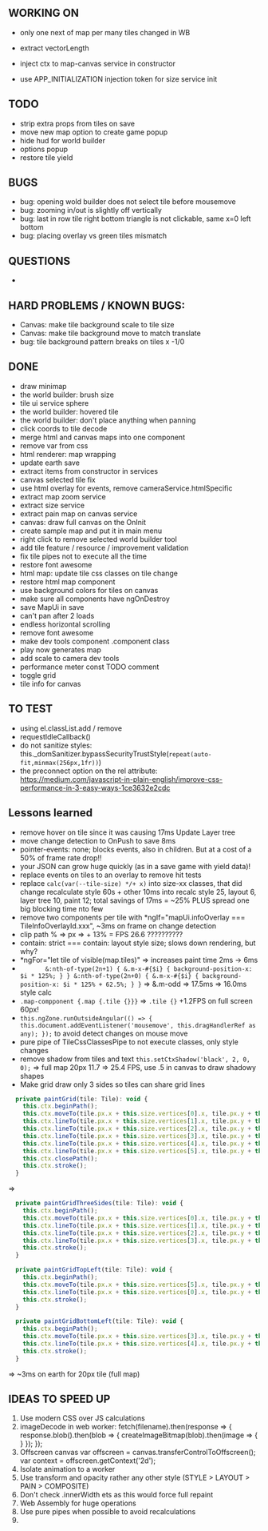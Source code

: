 ## WORKING ON
- only one next of map per many tiles changed in WB

- extract vectorLength
- inject ctx to map-canvas service in constructor
- use APP_INITIALIZATION injection token for size service init

## TODO
- strip extra props from tiles on save
- move new map option to create game popup
- hide hud for world builder
- options popup
- restore tile yield

## BUGS
- bug: opening wold builder does not select tile before mousemove
- bug: zooming in/out is slightly off vertically
- bug: last in row tile right bottom triangle is not clickable, same x=0 left bottom
- bug: placing overlay vs green tiles mismatch

## QUESTIONS
- 

## HARD PROBLEMS / KNOWN BUGS:
- Canvas: make tile background scale to tile size
- Canvas: make tile background move to match translate
- bug: tile background pattern breaks on tiles x -1/0

## DONE
- draw minimap
- the world builder: brush size
- tile ui service sphere
- the world builder: hovered tile
- the world builder: don't place anything when panning
- click coords to tile decode
- merge html and canvas maps into one component
- remove var from css
- html renderer: map wrapping
- update earth save
- extract items from constructor in services
- canvas selected tile fix
- use html overlay for events, remove cameraService.htmlSpecific
- extract map zoom service
- extract size service
- extract pain map on canvas service
- canvas: draw full canvas on the OnInit
- create sample map and put it in main menu
- right click to remove selected world builder tool
- add tile feature / resource / improvement validation
- fix tile pipes not to execute all the time
- restore font awesome
- html map: update tile css classes on tile change
- restore html map component
- use background colors for tiles on canvas 
- make sure all components have ngOnDestroy 
- save MapUi in save
- can't pan after 2 loads
- endless horizontal scrolling
- remove font awesome
- make dev tools component .component class
- play now generates map
- add scale to camera dev tools
- performance meter const TODO comment
- toggle grid
- tile info for canvas

  

## TO TEST
- using el.classList.add / remove
- requestIdleCallback()
- do not sanitize styles: this._domSanitizer.bypassSecurityTrustStyle(`repeat(auto-fit,minmax(256px,1fr))`)
- the preconnect option on the rel attribute: https://medium.com/javascript-in-plain-english/improve-css-performance-in-3-easy-ways-1ce3632e2cdc




## Lessons learned
- remove hover on tile since it was causing 17ms Update Layer tree
- move change detection to OnPush to save 8ms
- pointer-events: none; blocks events, also in children. But at a cost of a 50% of frame rate drop!!
- your JSON can grow huge quickly (as in a save game with yield data)!
- replace events on tiles to an overlay to remove hit tests  
- replace `calc(var(--tile-size) */+ x)` into size-xx classes, that did change recalculate style 60s + other 10ms into recalc style 25, layout 6, layer tree 10, paint 12; total savings of 17ms = ~25% PLUS spread one big blocking time nto few
- remove two components per tile with *ngIf="mapUi.infoOverlay === TileInfoOverlayId.xxx", ~3ms on frame on change detection
- clip path % => px => + 13% = FPS 26.6 ??????????
- contain: strict === contain: layout style size; slows down rendering, but why?
- *ngFor="let tile of visible(map.tiles)" => increases paint time 2ms -> 6ms
- `        &:nth-of-type(2n+1) {
             &.m-x-#{$i} {
               background-position-x: $i * 125%;
             }
           }
           &:nth-of-type(2n+0) {
             &.m-x-#{$i} {
               background-position-x: $i * 125% + 62.5%;
             }
           }
` => &.m-odd => 17.5ms => 16.0ms style calc
- `.map-compponent {.map {.tile {}}}` => `.tile {}` +1.2FPS on full screen 60px!
- `this.ngZone.runOutsideAngular(() => {
     this.document.addEventListener('mousemove', this.dragHandlerRef as any);
   });` to avoid detect changes on mouse move
- pure pipe of TileCssClassesPipe to not execute classes, only style changes
- remove shadow from tiles and text `this.setCtxShadow('black', 2, 0, 0);` => full map 20px 11.7 => 25.4 FPS, use .5 in canvas to draw shadowy shapes 
- Make grid draw only 3 sides so tiles can share grid lines 
```javascript
  private paintGrid(tile: Tile): void {
    this.ctx.beginPath();
    this.ctx.moveTo(tile.px.x + this.size.vertices[0].x, tile.px.y + this.size.vertices[0].y);
    this.ctx.lineTo(tile.px.x + this.size.vertices[1].x, tile.px.y + this.size.vertices[1].y);
    this.ctx.lineTo(tile.px.x + this.size.vertices[2].x, tile.px.y + this.size.vertices[2].y);
    this.ctx.lineTo(tile.px.x + this.size.vertices[3].x, tile.px.y + this.size.vertices[3].y);
    this.ctx.lineTo(tile.px.x + this.size.vertices[4].x, tile.px.y + this.size.vertices[4].y);
    this.ctx.lineTo(tile.px.x + this.size.vertices[5].x, tile.px.y + this.size.vertices[5].y);
    this.ctx.closePath();
    this.ctx.stroke();
  }
```
=>
```javascript
  private paintGridThreeSides(tile: Tile): void {
    this.ctx.beginPath();
    this.ctx.moveTo(tile.px.x + this.size.vertices[0].x, tile.px.y + this.size.vertices[0].y + 0.5);
    this.ctx.lineTo(tile.px.x + this.size.vertices[1].x, tile.px.y + this.size.vertices[1].y + 0.5);
    this.ctx.lineTo(tile.px.x + this.size.vertices[2].x, tile.px.y + this.size.vertices[2].y - 1);
    this.ctx.lineTo(tile.px.x + this.size.vertices[3].x, tile.px.y + this.size.vertices[3].y - 1);
    this.ctx.stroke();
  }

  private paintGridTopLeft(tile: Tile): void {
    this.ctx.beginPath();
    this.ctx.moveTo(tile.px.x + this.size.vertices[5].x, tile.px.y + this.size.vertices[5].y + 0.5);
    this.ctx.lineTo(tile.px.x + this.size.vertices[0].x, tile.px.y + this.size.vertices[0].y + 0.5);
    this.ctx.stroke();
  }

  private paintGridBottomLeft(tile: Tile): void {
    this.ctx.beginPath();
    this.ctx.moveTo(tile.px.x + this.size.vertices[3].x, tile.px.y + this.size.vertices[3].y - 1);
    this.ctx.lineTo(tile.px.x + this.size.vertices[4].x, tile.px.y + this.size.vertices[4].y - 1);
    this.ctx.stroke();
  }
```
=> ~3ms on earth for 20px tile (full map)

## IDEAS TO SPEED UP 
1. Use modern CSS over JS calculations 
1. imageDecode in web worker:
fetch(filename).then(response => {
  response.blob().then(blob => {
    createImageBitmap(blob).then(image => {
    }
  });
});
1. Offscreen canvas
var offscreen = canvas.transferControlToOffscreen();
var context = offscreen.getContext('2d');
1. Isolate animation to a worker
1. Use transform and opacity rather any other style (STYLE > LAYOUT > PAIN > COMPOSITE)
1. Don't check .innerWidth ets as this would force full repaint
1. Web Assembly for huge operations
1. Use pure pipes when possible to avoid recalculations
1.  

